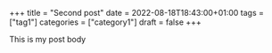 +++
title = "Second post"
date = 2022-08-18T18:43:00+01:00
tags = ["tag1"]
categories = ["category1"]
draft = false
+++

This is my post body